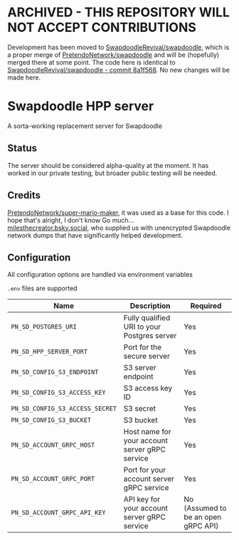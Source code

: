 # ARCHIVED - THIS REPOSITORY WILL NOT ACCEPT CONTRIBUTIONS

Development has been moved to [SwapdoodleRevival/swapdoodle](https://github.com/SwapdoodleRevival/swapdoodle), which is a proper merge of [PretendoNetwork/swapdoodle](https://github.com/PretendoNetwork/swapdoodle) and will be (hopefully) merged there at some point. The code here is identical to [SwapdoodleRevival/swapdoodle - commit 8a1f568](https://github.com/SwapdoodleRevival/swapdoodle/commit/8a1f5687e4bf5f2ee0ae1e925fb91e240fbce376). No new changes will be made here.

# Swapdoodle HPP server

A sorta-working replacement server for Swapdoodle

## Status

The server should be considered alpha-quality at the moment. It has worked in our private testing, but broader public testing will be needed.

## Credits

[PretendoNetwork/super-mario-maker](https://github.com/PretendoNetwork/super-mario-maker), it was used as a base for this code. I hope that's alright, I don't know Go much...  
[milesthecreator.bsky.social](https://bsky.app/profile/milesthecreator.bsky.social), who supplied us with unencrypted Swapdoodle network dumps that have significantly helped development.  

## Configuration

All configuration options are handled via environment variables

`.env` files are supported

| Name                                | Description                                                           | Required                                      |
|-------------------------------------|-----------------------------------------------------------------------|-----------------------------------------------|
| `PN_SD_POSTGRES_URI`               | Fully qualified URI to your Postgres server                           | Yes                                           |
| `PN_SD_HPP_SERVER_PORT`         | Port for the secure server                                            | Yes                                           |
| `PN_SD_CONFIG_S3_ENDPOINT`         | S3 server endpoint                                                    | Yes                                           |
| `PN_SD_CONFIG_S3_ACCESS_KEY`       | S3 access key ID                                                      | Yes                                           |
| `PN_SD_CONFIG_S3_ACCESS_SECRET`    | S3 secret                                                             | Yes                                           |
| `PN_SD_CONFIG_S3_BUCKET`           | S3 bucket                                                             | Yes                                           |
| `PN_SD_ACCOUNT_GRPC_HOST`          | Host name for your account server gRPC service                        | Yes                                           |
| `PN_SD_ACCOUNT_GRPC_PORT`          | Port for your account server gRPC service                             | Yes                                           |
| `PN_SD_ACCOUNT_GRPC_API_KEY`       | API key for your account server gRPC service                          | No (Assumed to be an open gRPC API)           |
